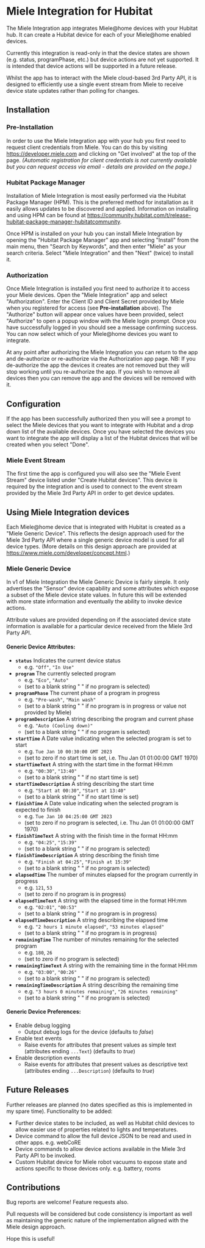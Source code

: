 # Miele Integration for Hubitat

The Miele Integration app integrates Miele@home devices with your Hubitat hub. It can create a Hubitat device for each of your Miele@home enabled devices.

Currently this integration is read-only in that the device states are shown (e.g. status, programPhase, etc.) but device actions are not yet supported. It is intended that device actions will be supported in a future release.

Whilst the app has to interact with the Miele cloud-based 3rd Party API, it is designed to efficiently use a single event stream from Miele to receive device state updates rather than polling for changes.

## Installation

### Pre-Installation
In order to use the Miele Integration app with your hub you first need to request client credentials from Miele. You can do this by visiting https://developer.miele.com and clicking on "Get involved" at the top of the page. *(Automatic registration for client credentials is not currently available but you can request access via email - details are provided on the page.)*

### Hubitat Package Manager
Installation of Miele Integration is most easily performed via the Hubitat Package Manager (HPM). This is the preferred method for installation as it easily allows updates to be discovered and applied. Information on installing and using HPM can be found at https://community.hubitat.com/t/release-hubitat-package-manager-hubitatcommunity.

Once HPM is installed on your hub you can install Miele Integration by opening the "Hubitat Package Manager" app and selecting "Install" from the main menu, then "Search by Keywords", and then enter "Miele" as your search criteria. Select "Miele Integration" and then "Next" (twice) to install it.

### Authorization
Once Miele Integration is installed you first need to authorize it to access your Miele devices. Open the "Miele Integration" app and select "Authorization". Enter the Client ID and Client Secret provided by Miele when you registered for access (see **Pre-installation** above). The "Authorize" button will appear once values have been provided, select "Authorize" to open a popup window with the Miele login prompt. Once you have successfully logged in you should see a message confirming success. You can now select which of your Miele@home devices you want to integrate.

At any point after authorizing the Miele Integration you can return to the app and de-authorize or re-authorize via the Authorization app page. NB: If you de-authorize the app the devices it creates are not removed but they will stop working until you re-authorize the app. If you wish to remove all devices then you can remove the app and the devices will be removed with it.

## Configuration
If the app has been successfully authorized then you will see a prompt to select the Miele devices that you want to integrate with Hubitat and a drop down list of the available devices. Once you have selected the devices you want to integrate the app will display a list of the Hubitat devices that will be created when you select "Done". 

### Miele Event Stream
The first time the app is configured you will also see the "Miele Event Stream" device listed under "Create Hubitat devices". This device is required by the integration and is used to connect to the event stream provided by the Miele 3rd Party API in order to get device updates.

## Using Miele Integration devices
Each Miele@home device that is integrated with Hubitat is created as a "Miele Generic Device". This reflects the design approach used for the Miele 3rd Party API where a single generic device model is used for all device types. (More details on this design approach are provided at https://www.miele.com/developer/concept.html.)

### Miele Generic Device
In v1 of Miele Integration the Miele Generic Device is fairly simple. It only advertises the "Sensor" device capability and some attributes which expose a subset of the Miele device state values. In future this will be extended with more state information and eventually the ability to invoke device actions.

Attribute values are provided depending on if the associated device state information is available for a particular device received from the Miele 3rd Party API.
#### Generic Device Attributes:
- **`status`** Indicates the current device status
  - e.g. `"Off"`, `"In Use"`
- **`program`** The currently selected program
  - e.g. `"Eco"`, `"Auto"`
  - (set to a blank string " " if no program is selected) 
- **`programPhase`** The current phase of a program in progress
  - e.g. `"Pre-wash"`, `"Main wash"`
  - (set to a blank string " " if no program is in progress or value not provided by Miele) 
- **`programDescription`** A string describing the program and current phase
  - e.g. `"Auto (Cooling down)"`
  - (set to a blank string " " if no program is selected) 
- **`startTime`** A Date value indicating when the selected program is set to start
  - e.g. `Tue Jan 10 00:30:00 GMT 2023`
  - (set to zero if no start time is set, i.e. Thu Jan 01 01:00:00 GMT 1970) 
- **`startTimeText`** A string with the start time in the format HH:mm
  - e.g. `"00:30"`, `"13:40"`
  - (set to a blank string " " if no start time is set) 
- **`startTimeDescription`** A string describing the start time
  - e.g. `"Start at 00:30"`, `"Start at 13:40"`
  - (set to a blank string " " if no start time is set) 
- **`finishTime`** A Date value indicating when the selected program is expected to finish
  - e.g. `Tue Jan 10 04:25:00 GMT 2023`
  - (set to zero if no program is selected, i.e. Thu Jan 01 01:00:00 GMT 1970) 
- **`finishTimeText`** A string with the finish time in the format HH:mm
  - e.g. `"04:25"`, `"15:39"`
  - (set to a blank string " " if no program is selected) 
- **`finishTimeDescription`** A string describing the finish time
  - e.g. `"Finish at 04:25"`, `"Finish at 15:39"`
  - (set to a blank string " " if no program is selected)
- **`elapsedTime`** The number of minutes elapsed for the program currently in progress
  - e.g. `121`, `53`
  - (set to zero if no program is in progress)
- **`elapsedTimeText`** A string with the elapsed time in the format HH:mm
  - e.g. `"02:01"`, `"00:53"`
  - (set to a blank string " " if no program is in progress)
- **`elapsedTimeDescription`**  A string describing the elapsed time
  - e.g. `"2 hours 1 minute elapsed"`, `"53 minutes elapsed"`
  - (set to a blank string " " if no program is in progress)
- **`remainingTime`** The number of minutes remaining for the selected program
  - e.g. `180`, `26`
  - (set to zero if no program is selected)
- **`remainingTimeText`** A string with the remaining time in the format HH:mm
  - e.g. `"03:00"`, `"00:26"`
  - (set to a blank string " " if no program is selected)
- **`remainingTimeDescription`**  A string describing the remaining time
  - e.g. `"3 hours 0 minutes remaining"`, `"26 minutes remaining"`
  - (set to a blank string " " if no program is selected)
#### Generic Device Preferences:
- Enable debug logging
   - Output debug logs for the device (defaults to _false_)
- Enable text events
   - Raise events for attributes that present values as simple text (attributes ending `...Text`) (defaults to _true_)
- Enable description events
   - Raise events for attributes that present values as descriptive text (attributes ending `...Description`) (defaults to _true_)

  
## Future Releases
Further releases are planned (no dates specified as this is implemented in my spare time). Functionality to be added:
- Further device states to be included, as well as Hubitat child devices to allow easier use of properties related to lights and temperatures.
- Device command to allow the full device JSON to be read and used in other apps. e.g. webCoRE
- Device commands to allow device actions available in the Miele 3rd Party API to be invoked.
- Custom Hubitat device for Miele robot vacuums to expose state and actions specific to those devices only. e.g. battery, rooms

## Contributions
Bug reports are welcome! Feature requests also.

Pull requests will be considered but code consistency is important as well as maintaining the generic nature of the implementation aligned with the Miele design approach.

Hope this is useful!
